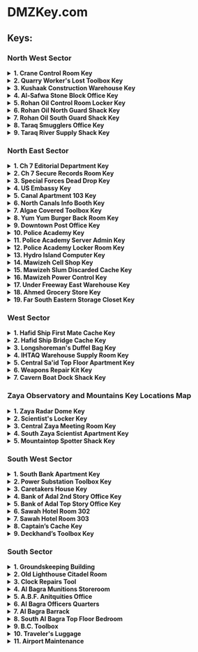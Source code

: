 # DMZKey.com

## Keys:

### North West Sector
<details>
	<summary><b>1. Crane Control Room Key</b>
	</summary>
		<b>How to Get Key:</b> AI Drop, HVT, Loot <br/>
		<b>Loot Location:</b> Bottom right of grid B3. This will be the grey door leading into the crane. <br />
		<b>Map:</b><br/>
		![map photo](./maps/CraneControlRoomKey.png)
		<b>Photo:</b><br/>
		![photo](./photos/CraneControlRoomKey.png)
		
</details>

<details>
	<summary><b>2. Quarry Worker's Lost Toolbox Key</b>
	</summary>
		<b>How to Get Key:</b> AI Drop, HVT, Loot <br/>
		<b>Loot Location:</b> Top right of grid B4. Can be found by diving into the water between the warehouses and checking underwater. <br />
		<b>Map:</b><br/>
		![map photo](./maps/QuarryWorkersLostToolboxKey.png)
		<b>Photo:</b><br/>
		![photo](./photos/QuarryWorkersLostToolboxKey.png)
</details>

<details>
	<summary><b>3. Kushaak Construction Warehouse Key</b>
	</summary>
		<b>How to Get Key:</b> Convenience White Lotus Faction Mission, AI Drop, HVT, Loot<br/>
		<b>Loot Location:</b> Found at the 2nd Floor of the Kushaak Warehouse. This structure is in the middle of the Al-Safwa Quarry.<br />
		<b>Map:</b><br/>
		![map photo](./maps/KushaakConstructionWarehouseKey.png)
		<b>Photo:</b><br/>
		![photo](./photos/KushaakConstructionWarehouseKey.png)
</details>

<details>
	<summary><b>4. Al-Safwa Stone Block Office Key</b>
	</summary>
		<b>How to Get Key:</b> AI Drop, HVT, Loot <br/>
		<b>Loot Location:</b> Middle left of grid C4. The locked room can be found in a rectangular building by the intersection, to the southeast of Al-Safwa Quarry.<br />
		<b>Map:</b><br/>
		![map photo](./maps/AlSafwaStoneBlockOfficeKey.png)
		<b>Photo:</b><br/>
		![photo](./photos/AlSafwaStoneBlockOfficeKey.png)
</details>

<details>
	<summary><b>5. Rohan Oil Control Room Locker Key</b>
	</summary>
		<b>How to Get Key:</b> AI Drop, HVT, Loot <br/>
		<b>Loot Location:</b> Look for a hut with a Control Room sign and enter it - you'll find a staircase leading to an underground complex where a locked locker will be along the hallway.<br />
		<b>Map:</b><br/>
		![map photo](./maps/RohanOilControlRoomLockerKey.png)
		<b>Photo:</b><br/>
		![photo](./photos/RohanOilControlRoomLockerKey.png)
</details>

<details>
	<summary><b>6. Rohan Oil North Guard Shack Key</b>
	</summary>
		<b>How to Get Key:</b> AI Drop, HVT, Loot <br/>
		<b>Loot Location:</b> Top middle of grid D3. It will be the 2nd building from the right (map view) on the norther edge of Rohan Oil.<br />
		<b>Map:</b><br/>
		![map photo](./maps/RohanOilNorthGuardShackKey.png)
		<b>Photo:</b><br/>
		![photo](./photos/RohanOilNorthGuardShackKey.png)
</details>

<details>
	<summary><b>7. Rohan Oil South Guard Shack Key</b>
	</summary>
		<b>How to Get Key:</b> AI Drop, HVT, Loot <br/>
		<b>Loot Location:</b> Bottom right of grid D3. This is lone guard shack south of the easternmost oil tanks in Rohan Oil.<br />
		<b>Map:</b><br/>
		![map photo](./maps/RohanOilSouthGuardShackKey.png)
		<b>Photo:</b><br/>
		![photo](./photos/RohanOilSouthGuardShackKey.png)
</details>

<details>
	<summary><b>8. Taraq Smugglers Office Key</b>
	</summary>
		<b>How to Get Key:</b> AI Drop, HVT, Loot <br/>
		<b>Loot Location:</b> Bottom right of grid D3. This is lone guard shack south of the easternmost oil tanks in Rohan Oil.<br />
		<b>Map:</b><br/>
		![map photo](./maps/TaraqSmugglersOfficeKey.png)
		<b>Photo:</b><br/>
		![photo](./photos/TaraqSmugglersOfficeKey.png)
</details>

<details>
	<summary><b>9. Taraq River Supply Shack Key</b>
	</summary>
		<b>How to Get Key:</b> AI Drop, HVT, Loot <br/>
		<b>Loot Location:</b> Top right of grid E2. Can be found inside a shack by the river (north of the small bridge).<br />
		<b>Map:</b><br/>
		![map photo](./maps/TaraqRiverSupplyShackKey.png)
		<b>Photo:</b><br/>
		![photo](./photos/TaraqRiverSupplyShackKey.png)
</details>



### North East Sector
<details>
	<summary><b>1. Ch 7 Editorial Department Key</b>
	</summary>
		<b>How to Get Key:</b> AI Drop, HVT, Loot <br/>
		<b>Loot Location:</b> Top Floor (11th) Editorial Department Room<br />
		<b>Map:</b><br/>
		![map photo](./maps/Ch7EditorialDepartmentKey.png) 		
		<b>Photo:</b><br/>
		![photo](./photos/Ch7EditorialDepartmentKey.png)
</details>

<details>
	<summary><b>2. Ch 7 Secure Records Room Key</b>
	</summary>
		<b>How to Get Key:</b> AI Drop, HVT, Loot <br/>
		<b>Loot Location:</b> 
		North East of the Main CH 7 building.
		<br />
		<b>Map:</b><br/>
		![map photo](./maps/Ch7SecureRecordsRoomKey.png) 
		<b>Photo:</b><br/>
		![photo](./photos/Ch7SecureRecordsKey.png)
</details>

<details>
	<summary><b>3. Special Forces Dead Drop Key</b>
	</summary>
		<b>How to Get Key:</b> AI Drop, HVT, Loot <br/>
		<b>Loot Location:</b> 
		Climb on top of the outcrop, locked loot will be under the radio tower.
		<br />
		<b>Map:</b><br/>
		![map photo](./maps/SpecialForcesDeadDropKey.png) 
		<br/><b>Photo:</b><br/>
		![photo](./photos/SpecialForcesDeadDropKey.png)
</details>

<details>
	<summary><b>4. US Embassy Key</b>
	</summary>
		<b>How to Get Key:</b> AI Drop, HVT, Loot <br/>
		<b>Loot Location:</b> 
		Location should be marked on your Tac-Map with a US Embassy icon.
		<br />
		<b>Map:</b><br/>
		![map photo](./maps/USEmbassyKey.png) 
		<b>Photo:</b><br/>
		![photo](./photos/USEmbassyKey.png)
</details>

<details>
	<summary><b>5. Canal Apartment 103 Key</b>
	</summary>
		<b>How to Get Key:</b> AI Drop, HVT, Loot <br/>
		<b>Loot Location:</b> 
		First Floor - Room 103
		<br />
		<b>Map:</b><br/>
		![map photo](./maps/CanalApartment10Key.png) 
		<b>Photo:</b><br/>
		![photo](./photos/CanalApartment10Key.png)
</details>

<details>
	<summary><b>6. North Canals Info Booth Key</b>
	</summary>
		<b>How to Get Key:</b> AI Drop, HVT, Loot <br/>
		<b>Loot Location:</b> 
		South of Canal Apartment 10, beside the river you will see a small info booth.
		<br />
		<b>Map:</b><br/>
		![map photo](./maps/CanalApartment10Key.png) 
		<b>Photo:</b><br/>
		![photo](./photos/NorthCanalsInfoBoothKey.png)
</details>

<details>
	<summary><b>7. Algae Covered Toolbox Key</b>
	</summary>
		<b>How to Get Key:</b> AI Drop, HVT, Loot <br/>
		<b>Loot Location:</b> 
		Dive into the River Canal. Loot will be located underwater.
		<br />
		<b>Map:</b><br/>
		![map photo](./maps/AlgaeCoveredToolboxKey.png)
		<b>Photo:</b><br/>
		![photo](./photos/AlgaeCoveredToolboxKey.png)
</details>

<details>
	<summary><b>8. Yum Yum Burger Back Room Key</b>
	</summary>
		<b>How to Get Key:</b> AI Drop, HVT, Loot <br/>
		<b>Loot Location:</b> 
		Loot is located at the restaurant's Back Room Storage behind the cashier's counter.
		<br />
		<b>Map:</b><br/>
		![map photo](./maps/YumYumBurgerBackRoomKey.png)
		<b>Photo:</b><br/>
		![photo](./photos/YumYumBurgerBackRoomKey.png)
</details>

<details>
	<summary><b>9. Downtown Post Office Key</b>
	</summary>
		<b>How to Get Key:</b> AI Drop, HVT, Loot <br/>
		<b>Loot Location:</b> 
		Building will have a Mail icon on your map in Al-Mazrah City. The Post Office building will be covered in the AI enemy's flag.
		<br />
		<b>Map:</b><br/>
		![map photo](./maps/DowntownPostOfficeKey.png)
		<b>Photo:</b><br/>
		![photo](./photos/DowntownPostOfficeKey.png)
</details>

<details>
	<summary><b>10. Police Academy Key</b>
	</summary>
		<b>How to Get Key:</b> AI Drop, HVT, Loot <br/>
		<b>Loot Location:</b> 
		The Police Academy has a Police Badge icon on the map and the building will be covered by the AI enemy's flag as well.
		<br />
		<b>Map:</b><br/>
		![map photo](./maps/PoliceAcademyKey.png)
		<b>Photo:</b><br/>
		![photo](./photos/PoliceAcademyKey.png)
</details>

<details>
	<summary><b>11. Police Academy Server Admin Key</b>
	</summary>
		<b>How to Get Key:</b> AI Drop, HVT, Loot <br/>
		<b>Loot Location:</b> 
		Head to the building South East of Yum Yum Burger - Locked room will be located on the first floor.
		<br />
		<b>Map:</b><br/>
		![map photo](./maps/PoliceAcademyServerAdminKey.png)
		<b>Photo:</b><br/>
		![photo](./photos/PoliceAcademyServerAdminKey.png)
</details>

<details>
	<summary><b>12. Police Academy Locker Room Key</b>
	</summary>
		<b>How to Get Key:</b> AI Drop, HVT, Loot <br/>
		<b>Loot Location:</b> 
		Similar to the Server Admin Room, the locked room is also located on the first floor.
		<br />
		<b>Map:</b><br/>
		![map photo](./maps/PoliceAcademyLockerRoomKey.png)
		<b>Photo:</b><br/>
		![photo](./photos/PoliceAcademyLockerRoomKey.png)
</details>

<details>
	<summary><b>13. Hydro Island Computer Key</b>
	</summary>
		<b>How to Get Key:</b> AI Drop, HVT, Loot <br/>
		<b>Loot Location:</b> 
		Located at the backroom of the red building next to a pond.
		<br />
		<b>Map:</b><br/>
		![map photo](./maps/HydroIslandComputerKey.png)
		<b>Photo:</b><br/>
		![photo](./photos/HydroIslandComputerKey.png)
</details>

<details>
	<summary><b>14. Mawizeh Cell Shop Key</b>
	</summary>
		<b>How to Get Key:</b> AI Drop, HVT, Loot <br/>
		<b>Loot Location:</b> 
		Located West of the Marshlands - loot will be scattered on the floor inside the Cell Shop.
		<br />
		<b>Map:</b><br/>
		![map photo](./maps/MawizehCellShopKey.png)
		<b>Photo:</b><br/>
		![photo](./photos/MawizehCellShopKey.png)
</details>

<details>
	<summary><b>15. Mawizeh Slum Discarded Cache Key</b>
	</summary>
		<b>How to Get Key:</b> AI Drop, HVT, Loot <br/>
		<b>Loot Location:</b> 
		Located under the bridge, beside the destroyed vehicle.
		<br />
		<b>Map:</b><br/>
		![map photo](./maps/MawizehSlumDiscardedCacheKey.png)
		<b>Photo:</b><br/>
		![photo](./photos/MawizehSlumDiscardedCacheKey.png)
</details>

<details>
	<summary><b>16. Mawizeh Power Control Key</b>
	</summary>
		<b>How to Get Key:</b> AI Drop, HVT, Loot <br/>
		<b>Loot Location:</b> 
		Location will be a small booth just below the watertower.
		<br />
		<b>Map:</b><br/>
		![map photo](./maps/MawizehPowerControlKey.png)
		<b>Photo:</b><br/>
		![photo](./photos/MawizehPowerControlKey.png)
</details>

<details>
	<summary><b>17. Under Freeway East Warehouse Key</b>
	</summary>
		<b>How to Get Key:</b> AI Drop, HVT, Loot <br/>
		<b>Loot Location:</b> 
		Located along the highway south of the Police Academy.
		<br />
		<b>Map:</b><br/>
		![map photo](./maps/UnderFreewayEastWarehouseKey.png)
		<b>Photo:</b><br/>
		![photo](./photos/UnderFreewayEastWarehouseKey.png)
</details>

<details>
	<summary><b>18. Ahmed Grocery Store Key</b>
	</summary>
		<b>How to Get Key:</b> AI Drop, HVT, Loot <br/>
		<b>Loot Location:</b> 
		Store Office Room & Cache
		<br />
		<b>Map:</b><br/>
		![map photo](./maps/AhmedGroceryStoreKey.png)
		<b>Photo:</b><br/>
		![photo](./photos/AhmedGroceryStoreKey.png)
</details>

<details>
	<summary><b>19. Far South Eastern Storage Closet Key</b>
	</summary>
		<b>How to Get Key:</b> AI Drop, HVT, Loot <br/>
		<b>Loot Location:</b> 
		Duffel Bag Inside Storage Closet
		<br />
		<b>Map:</b><br/>
		![map photo](./maps/FarSouthEasternStorageClosetKey.png)
		<b>Photo:</b><br/>
		![photo](./photos/FarSouthEasternStorageClosetKey.png)
</details>


### West Sector

<details>
	<summary><b>1. Hafid Ship First Mate Cache Key</b>
	</summary>
		<b>How to Get Key:</b> AI Drop, HVT, Loot <br/>
		<b>Loot Location:</b>
		Top left of grid 6B. Can be found at the Ship Bridge Tower, one floor below the ship's bridge.
		<br />
		<b>Map:</b><br/>
		![map photo](./maps/HafidShipFirstMateCacheKey.png)
		<b>Photo:</b><br/>
		![photo](./photos/HafidShipFirstMateCacheKey.png)
</details>

<details>
	<summary><b>2. Hafid Ship Bridge Cache Key</b>
	</summary>
		<b>How to Get Key:</b> AI Drop, HVT, Loot <br/>
		<b>Loot Location:</b> 
		Top left of grid 6B. Can be found at the top floor of the Ship Bridge Tower.
		<br />
		<b>Map:</b><br/>
		![map photo](./maps/HafidShipBridgeCacheKey.png)
		<b>Photo:</b><br/>
		![photo](./photos/HafidShipBridgeCacheKey.png)
</details>

<details>
	<summary><b>3. Longshoreman's Duffel Bag Key</b>
	</summary>
		<b>How to Get Key:</b> AI Drop, HVT, Loot <br/>
		<b>Loot Location:</b> 
		Middle of grid 6B. Found on the concrete platform out at sea, south of the broken metal bridge.
		<br />
		<b>Map:</b><br/>
		![map photo](./maps/LongshoremansDuffelBagKey.png)
		<b>Photo:</b><br/>
		![photo](./photos/LongshoremansDuffelBagKey.png)
</details>

<details>
	<summary><b>4. IHTAQ Warehouse Supply Room Key</b>
	</summary>
		<b>How to Get Key:</b> AI Drop, HVT, Loot <br/>
		<b>Loot Location:</b> 
		Top left of grid C6. Found inside the largest Hafid Port warehouse (grey roof on map).
		<br />
		<b>Map:</b><br/>
		![map photo](./maps/IHTAQWarehouseSupplyRoomKey.png)
		<b>Photo:</b><br/>
		![photo](./photos/IHTAQWarehouseSupplyRoomKey.png)
</details>

<details>
	<summary><b>5. Central Sa'id Top Floor Apartment Key</b>
	</summary>
		<b>How to Get Key:</b> AI Drop, HVT, Loot <br/>
		<b>Loot Location:</b> 
		Bottom left of grid D4. Can be found inside the Sattiq Cave Complex. This is a restricted area so expect heavy resistance.
		<br />
		<b>Map:</b><br/>
		![map photo](./maps/CentralSaIdTopFloorApartmentKey.png)
		<b>Photo:</b><br/>
		![photo](./photos/CentralSaIdTopFloorApartmentKey.png)
</details>

<details>
	<summary><b>6. Weapons Repair Kit Key</b>
	</summary>
		<b>How to Get Key:</b> AI Drop, HVT, Loot <br/>
		<b>Loot Location:</b> 
		Duffel Bag Inside Storage Closet
		<br />
		<b>Map:</b><br/>
		![map photo](./maps/WeaponsRepairKitKey.png)
		<b>Photo:</b><br/>
		![photo](./photos/WeaponsRepairKitKey.png)
</details>

<details>
	<summary><b>7. Cavern Boat Dock Shack Key</b>
	</summary>
		<b>How to Get Key:</b> AI Drop, HVT, Loot <br/>
		<b>Loot Location:</b> 
		Head inside the Cavern located at the river bank. Inside you will find a shack at the end of the cavern. 	TBA
		<br />
		<b>Map:</b><br/>
		![map photo](./maps/CavernBoatDockShackKey.png)
		<b>Photo:</b><br/>
		![photo](./photos/CavernBoatDockShackKey.png)
</details>

### Zaya Observatory and Mountains Key Locations Map

<details>
	<summary><b>1. Zaya Radar Dome Key </b>
	</summary>
		<b>How to Get Key:</b> AI Drop, HVT, Loot <br/>
		<b>Loot Location:</b> 
		Northern part of the Observatory. Locked room will be under the big dome.
		<br />
		<b>Map:</b><br/>
		![map photo](./maps/ZayaRadarDomeKey.png)
		<b>Photo:</b><br/>
		![photo](./photos/ZayaRadarDomeKey.png)
</details>

<details>
	<summary><b>2. Scientist's Locker Key</b>
	</summary>
		<b>How to Get Key:</b> AI Drop, HVT, Loot <br/>
		<b>Loot Location:</b> 
		Head inside the bunker. Loot will be inside the locker along the corridor.
		<br />
		<b>Map:</b><br/>
		![map photo](./maps/ScientistsLockerKey.png)
		<b>Photo:</b><br/>
		![photo](./photos/ScientistsLockerKey.png)
</details>

<details>
	<summary><b>3. Central Zaya Meeting Room Key</b>
	</summary>
		<b>How to Get Key:</b> AI Drop, HVT, Loot <br/>
		<b>Loot Location:</b> 
		Room will be located inside the building at the center of the Observatory.
		<br />
		<b>Map:</b><br/>
		![map photo](./maps/CentralZayaMeetingRoomKey.png)
		<b>Photo:</b><br/>
		![photo](./photos/CentralZayaMeetingRoomKey.png)
</details>

<details>
	<summary><b>4. South Zaya Scientist Apartment Key </b>
	</summary>
		<b>How to Get Key:</b> AI Drop, HVT, Loot <br/>
		<b>Loot Location:</b> 
		2nd floor of the building on the Southern part of the Observatory.
		<br />
		<b>Map:</b><br/>
		![map photo](./maps/SouthZayaScientistApartmentKey.png)
		<b>Photo:</b><br/>
		![photo](./photos/SouthZayaScientistApartmentKey.png)
</details>

<details>
	<summary><b>5. Mountaintop Spotter Shack Key</b>
	</summary>
		<b>How to Get Key:</b> AI Drop, HVT, Loot <br/>
		<b>Loot Location:</b> 
		Top of Highest Mountain in Al Sharim
		<br />
		<b>Map:</b><br/>
		![map photo](./maps/MountaintopSpotterShackKey.png)
		<b>Photo:</b><br/>
		![photo](./photos/MountaintopSpotterShackKey.png)
</details>


### South West Sector

<details>
	<summary><b>1. South Bank Apartment Key</b>
	</summary>
		<b>How to Get Key:</b> AI Drop, HVT, Loot <br/>
		<b>Loot Location:</b> 
		Bottom of grid D6. Can be found on the 3rd floor of the apartment next to the hotel building (to the west of the hotel on the map).
		<br />
		<b>Map:</b><br/>
		![map photo](./maps/SouthBankApartmentKey.png)
		<b>Photo:</b><br/>
		![photo](./photos/SouthBankApartmentKey.png)
</details>

<details>
	<summary><b>2. Power Substation Toolbox Key 	</b>
	</summary>
		<b>How to Get Key:</b> AI Drop, HVT, Loot <br/>
		<b>Loot Location:</b> 
		Middle of grid D7. Toolbox can be found next to the large generator.
		<br />
		<b>Map:</b><br/>
		![map photo](./maps/PowerSubstationToolboxKey.png)
		<b>Photo:</b><br/>
		![photo](./photos/PowerSubstationToolboxKey.png)
</details>

<details>
	<summary><b>3. Caretakers House Key</b>
	</summary>
		<b>How to Get Key:</b> AI Drop, HVT, Loot <br/>
		<b>Loot Location:</b> 
		Bottom of grid D6. Can be found on the 3rd floor of the apartment next to the hotel building (to the west of the hotel on the map).
		<br />
		<b>Map:</b><br/>
		![map photo](./maps/CaretakersHouseKey.png)
		<b>Photo:</b><br/>
		![photo](./photos/CaretakersHouseKey.png)
</details>

<details>
	<summary><b>4. Bank of Adal 2nd Story Office Key 	</b>
	</summary>
		<b>How to Get Key:</b> AI Drop, HVT, Loot <br/>
		<b>Loot Location:</b> 
		Bottom left of grid D7 in Sawah Village. Head to the 2nd floor of the National Bank of Adal building (north west of the sunken plaza).
		<br />
		<b>Map:</b><br/>
		![map photo](./maps/BankofAdal2ndStoryOfficeKey.png)
		<b>Photo:</b><br/>
		![photo](./photos/BankofAdal2ndStoryOfficeKey.png)
</details>

<details>
	<summary><b>5. Bank of Adal Top Story Office Key </b>
	</summary>
		<b>How to Get Key:</b> AI Drop, HVT, Loot <br/>
		<b>Loot Location:</b> 
		Bottom of grid D6. Can be found on the 3rd floor of the apartment next to the hotel building (to the west of the hotel on the map).
		<br />
		<b>Map:</b><br/>
		![map photo](./maps/BankofAdalTopStoryOfficeKey.png)
		<b>Photo:</b><br/>
		![photo](./photos/BankofAdalTopStoryOfficeKey.png)
</details>

<details>
	<summary><b>6. Sawah Hotel Room 302</b>
	</summary>
		<b>How to Get Key:</b> AI Drop, HVT, Loot <br/>
		<b>Loot Location:</b> 
		Go up the 4th floor of the hotel. Room will be beside Hotel Room 303.
		<br />
		<b>Map:</b><br/>
		![map photo](./maps/SawahHotelRoom302Key.png)
		<b>Photo:</b><br/>
		![photo](./photos/SawahHotelRoom302Key.png)
</details>

<details>
	<summary><b>7. Sawah Hotel Room 303 </b>
	</summary>
		<b>How to Get Key:</b> AI Drop, HVT, Loot <br/>
		<b>Loot Location:</b> 
		Go up the 4th floor of the hotel. Room will be beside Hotel Room 302.		<br />
		<b>Map:</b><br/>
		![map photo](./maps/SawahHotelRoom303Key.png)
		<b>Photo:</b><br/>
		![photo](./photos/SawahHotelRoom303Key.png)
</details>

<details>
	<summary><b>8. Captain’s Cache Key 	</b>
	</summary>
		<b>How to Get Key:</b> AI Drop, HVT, Loot <br/>
		<b>Loot Location:</b> 
		Middle of grid E8. Can be found inside the partially sunk bridge of the ship.
		<br />
		<b>Map:</b><br/>
		![map photo](./maps/CaptainsCacheKey.png)
		<b>Photo:</b><br/>
		![photo](./photos/CaptainsCacheKey.png)
</details>

<details>
	<summary><b>9. Deckhand’s Toolbox Key</b>
	</summary>
		<b>How to Get Key:</b> AI Drop, HVT, Loot <br/>
		<b>Loot Location:</b> 
		Middle of grid E8. Can be found underwater. Swim down (facing the front of the bridge) and into the doorway leading to the toolbox.
		<br />
		<b>Map:</b><br/>
		![map photo](./maps/DeckhandsToolboxKey.png)
</details>

### South Sector

<details>
	<summary><b>1. Groundskeeping Building 	</b>
	</summary>
		<b>How to Get Key:</b> AI Drop, HVT, Loot <br/>
		<b>Loot Location:</b> 
		Inside the Building with the Satellite Dish Antenna on the Roof
		<br />
		<b>Map:</b><br/>
		![map photo](./maps/GroundskeepingBuildingKey.png)
		<b>Photo:</b><br/>
		![photo](./photos/GroundskeepingBuildingKey.png)
</details>

<details>
	<summary><b>2. Old Lighthouse Citadel Room 	</b>
	</summary>
		<b>How to Get Key:</b> AI Drop, HVT, Loot <br/>
		<b>Loot Location:</b> 
		Inside Room on the Ground Floor of the Lighthouse
		<br />
		<b>Map:</b><br/>
		![map photo](./maps/OldLightouseCitadelRoomKey.png)
		<b>Photo:</b><br/>
		![photo](./photos/OldLightouseCitadelRoomKey.png)
</details>

<details>
	<summary><b>3. Clock Repairs Tool</b>
	</summary>
		<b>How to Get Key:</b> AI Drop, HVT, Loot <br/>
		<b>Loot Location:</b> 
		Located at the top of the tower.
		<br />
		<b>Map:</b><br/>
		![map photo](./maps/ClockRepairToolsKey.png)
		<b>Photo:</b><br/>
		![photo](./photos/ClockRepairToolsKey.png)
</details>

<details>
	<summary><b>4. Al Bagra Munitions Storeroom 	</b>
	</summary>
		<b>How to Get Key:</b> AI Drop, HVT, Loot <br/>
		<b>Loot Location:</b> 
		Underneath the South West building of the fortress. There will be two locked cell doors next to each other.
		<br />
		<b>Map:</b><br/>
		![map photo](./maps/AlBagraMunitionsStoreroomKey.png)
		<b>Photo:</b><br/>
		![photo](./photos/AlBagraMunitionsStoreroomKey.png)
</details>

<details>
	<summary><b>5. A.B.F. Anitquities Office 	</b>
	</summary>
		<b>How to Get Key:</b> AI Drop, HVT, Loot <br/>
		<b>Loot Location:</b> 
		2nd Floor of the Fortress's palace area. The palace is located on the Southern area with a statue present in it.
		<br />
		<b>Map:</b><br/>
		![map photo](./maps/ABFAntiquitiesOfficeKey.png)
		<b>Photo:</b><br/>
		![photo](./photos/ABFAntiquitiesOfficeKey.png)
</details>

<details>
	<summary><b>6. Al Bagra Officers Quarters</b>
	</summary>
		<b>How to Get Key:</b> AI Drop, HVT, Loot <br/>
		<b>Loot Location:</b> 
		Top Floor Eastern Wing of the Fortress
		<br />
		<b>Map:</b><br/>
		![map photo](./maps/AlBagraOfficersQuartersKey.png)
		<b>Photo:</b><br/>
		![photo](./photos/AlBagraOfficersQuartersKey.png)
</details>

<details>
	<summary><b>7. Al Bagra Barrack 	</b>
	</summary>
		<b>How to Get Key:</b> AI Drop, HVT, Loot <br/>
		<b>Loot Location:</b> 
		Underneath the Eastern building in a room with antiques present.
		<br />
		<b>Map:</b><br/>
		![map photo](./maps/AlBagraBarrackKey.png)
		<b>Photo:</b><br/>
		![photo](./photos/AlBagraBarrackKey.png)
</details>

<details>
	<summary><b>8. South Al Bagra Top Floor Bedroom </b>
	</summary>
		<b>How to Get Key:</b> AI Drop, HVT, Loot <br/>
		<b>Loot Location:</b> 
		Top floor of the building located on the Eastern outskirts of the Fortress.
		<br />
		<b>Map:</b><br/>
		![map photo](./maps/SouthAlBagraBarrackTopFloorBedroomKey.png)
		<b>Photo:</b><br/>
		![photo](./photos/SouthAlBagraBarrackTopFloorBedroomKey.png)
</details>

<details>
	<summary><b>9. 	B.C. Toolbox</b>
	</summary>
		<b>How to Get Key:</b> AI Drop, HVT, Loot <br/>
		<b>Loot Location:</b> 
		Located at the airport's baggage carousel maintenance area. Crawl through the baggage's entry chute (where baggages come out from)
		<br />
		<b>Map:</b><br/>
		![map photo](./maps/BCToolboxKey.png)
		<b>Photo:</b><br/>
		![photo](./photos/BCToolboxKey.png)
</details>

<details>
	<summary><b>10. Traveler's Luggage 	</b>
	</summary>
		<b>How to Get Key:</b> AI Drop, HVT, Loot <br/>
		<b>Loot Location:</b> 
		2nd Floor of the Southern area of the airport, sitting on the ground next to the row of seats.
		<br />
		<b>Map:</b><br/>
		![map photo](./maps/TravelersLuggageKey.png)
		<b>Photo:</b><br/>
		![photo](./photos/TravelersLuggageKey.png)
</details>

<details>
	<summary><b>11. Airport Maintenance </b>
	</summary>
		<b>How to Get Key:</b> AI Drop, HVT, Loot <br/>
		<b>Loot Location:</b> 
		Inside the Yum Yum Burger Restaurant. Located at the kitchen's back room storage
		<br />
		<b>Map:</b><br/>
		![map photo](./maps/AirportMaintenanceKey.png)
		<b>Photo:</b><br/>
		![photo](./photos/AirportMaintenanceKey.png)
</details>










	